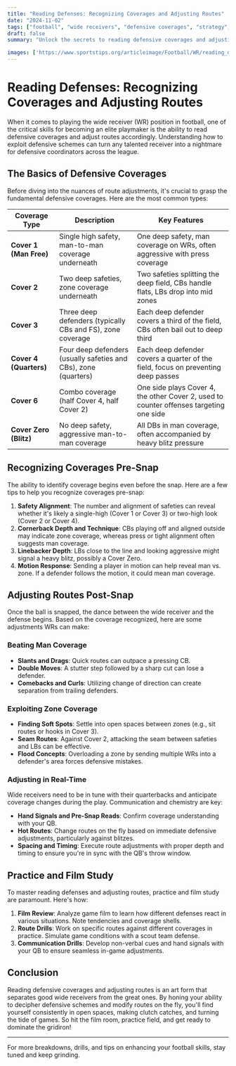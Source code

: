 ```yaml
---
title: "Reading Defenses: Recognizing Coverages and Adjusting Routes"
date: "2024-11-02"
tags: ["football", "wide receivers", "defensive coverages", "strategy", "coaching", "routes", "playmaking", "NFL", "college football"]
draft: false
summary: "Unlock the secrets to reading defensive coverages and adjusting routes in football to enhance your playmaking abilities as a wide receiver."

images: ['https://www.sportstips.org/articleimage/Football/WR/reading_defenses_recognizing_coverages_and_adjusting_routes.webp']
---
```


# Reading Defenses: Recognizing Coverages and Adjusting Routes

When it comes to playing the wide receiver (WR) position in football, one of the critical skills for becoming an elite playmaker is the ability to read defensive coverages and adjust routes accordingly. Understanding how to exploit defensive schemes can turn any talented receiver into a nightmare for defensive coordinators across the league.

## The Basics of Defensive Coverages

Before diving into the nuances of route adjustments, it's crucial to grasp the fundamental defensive coverages. Here are the most common types:

| **Coverage Type**       | **Description**                                                   | **Key Features**                                                                            |
|-------------------------|-------------------------------------------------------------------|---------------------------------------------------------------------------------------------|
| **Cover 1 (Man Free)**  | Single high safety, man-to-man coverage underneath                | One deep safety, man coverage on WRs, often aggressive with press coverage                  |
| **Cover 2**             | Two deep safeties, zone coverage underneath                       | Two safeties splitting the deep field, CBs handle flats, LBs drop into mid zones             |
| **Cover 3**             | Three deep defenders (typically CBs and FS), zone coverage        | Each deep defender covers a third of the field, CBs often bail out to deep third             |
| **Cover 4 (Quarters)**  | Four deep defenders (usually safeties and CBs), zone (quarters)   | Each deep defender covers a quarter of the field, focus on preventing deep passes            |
| **Cover 6**             | Combo coverage (half Cover 4, half Cover 2)                       | One side plays Cover 4, the other Cover 2, used to counter offenses targeting one side       |
| **Cover Zero (Blitz)**  | No deep safety, aggressive man-to-man coverage                    | All DBs in man coverage, often accompanied by heavy blitz pressure                           |

## Recognizing Coverages Pre-Snap

The ability to identify coverage begins even before the snap. Here are a few tips to help you recognize coverages pre-snap:

1. **Safety Alignment**: The number and alignment of safeties can reveal whether it's likely a single-high (Cover 1 or Cover 3) or two-high look (Cover 2 or Cover 4).
2. **Cornerback Depth and Technique**: CBs playing off and aligned outside may indicate zone coverage, whereas press or tight alignment often suggests man coverage.
3. **Linebacker Depth**: LBs close to the line and looking aggressive might signal a heavy blitz, possibly a Cover Zero.
4. **Motion Response**: Sending a player in motion can help reveal man vs. zone. If a defender follows the motion, it could mean man coverage.

## Adjusting Routes Post-Snap

Once the ball is snapped, the dance between the wide receiver and the defense begins. Based on the coverage recognized, here are some adjustments WRs can make:

### Beating Man Coverage

* **Slants and Drags**: Quick routes can outpace a pressing CB.
* **Double Moves**: A stutter step followed by a sharp cut can lose a defender.
* **Comebacks and Curls**: Utilizing change of direction can create separation from trailing defenders.

### Exploiting Zone Coverage

* **Finding Soft Spots**: Settle into open spaces between zones (e.g., sit routes or hooks in Cover 3).
* **Seam Routes**: Against Cover 2, attacking the seam between safeties and LBs can be effective.
* **Flood Concepts**: Overloading a zone by sending multiple WRs into a defender's area forces defensive mistakes.

### Adjusting in Real-Time

Wide receivers need to be in tune with their quarterbacks and anticipate coverage changes during the play. Communication and chemistry are key:

- **Hand Signals and Pre-Snap Reads**: Confirm coverage understanding with your QB.
- **Hot Routes**: Change routes on the fly based on immediate defensive adjustments, particularly against blitzes.
- **Spacing and Timing**: Execute route adjustments with proper depth and timing to ensure you're in sync with the QB's throw window.

## Practice and Film Study

To master reading defenses and adjusting routes, practice and film study are paramount. Here's how:

1. **Film Review**: Analyze game film to learn how different defenses react in various situations. Note tendencies and coverage shells.
2. **Route Drills**: Work on specific routes against different coverages in practice. Simulate game conditions with a scout team defense.
3. **Communication Drills**: Develop non-verbal cues and hand signals with your QB to ensure seamless in-game adjustments.

## Conclusion

Reading defensive coverages and adjusting routes is an art form that separates good wide receivers from the great ones. By honing your ability to decipher defensive schemes and modify routes on the fly, you'll find yourself consistently in open spaces, making clutch catches, and turning the tide of games. So hit the film room, practice field, and get ready to dominate the gridiron!

---

For more breakdowns, drills, and tips on enhancing your football skills, stay tuned and keep grinding.
```
